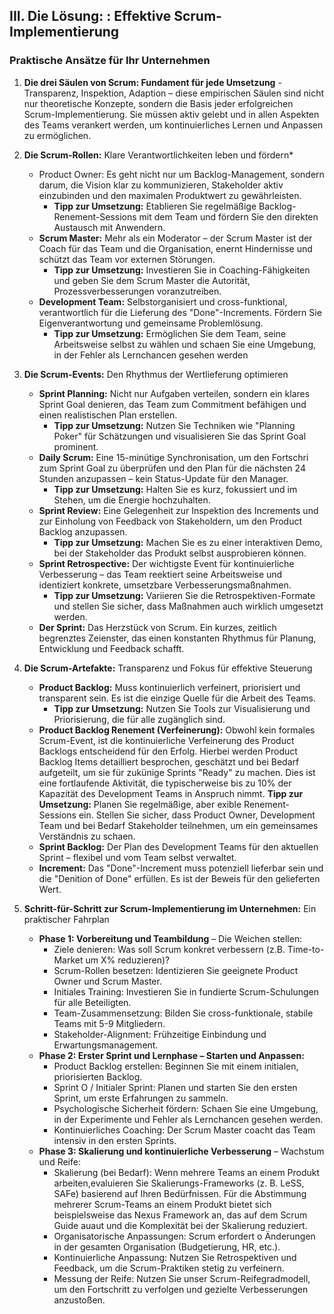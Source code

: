 ## III. Die Lösung: : Effektive Scrum-Implementierung

### Praktische Ansätze für Ihr Unternehmen

1. **Die drei Säulen von Scrum: Fundament für jede Umsetzung** - 
Transparenz, Inspektion, Adaption – diese empirischen Säulen sind nicht nur theoretische Konzepte, sondern die Basis jeder erfolgreichen Scrum-Implementierung. Sie müssen aktiv gelebt und in allen Aspekten des Teams verankert werden, um kontinuierliches Lernen und Anpassen zu ermöglichen.
2. **Die Scrum-Rollen:** Klare Verantwortlichkeiten leben und fördern*
    - Product Owner: Es geht nicht nur um Backlog-Management, sondern darum, die Vision klar zu kommunizieren, Stakeholder aktiv einzubinden und den maximalen Produktwert zu gewährleisten.
        - **Tipp zur Umsetzung:** Etablieren Sie regelmäßige Backlog-Renement-Sessions mit dem Team und fördern Sie den direkten Austausch mit Anwendern.
    - **Scrum Master:** Mehr als ein Moderator – der Scrum Master ist der Coach für das Team und die Organisation, enernt Hindernisse und schützt das Team vor externen Störungen.
        - **Tipp zur Umsetzung:** Investieren Sie in Coaching-Fähigkeiten und geben Sie dem Scrum Master die Autorität, Prozessverbesserungen voranzutreiben.
    - **Development Team:** Selbstorganisiert und cross-funktional, verantwortlich für die Lieferung des "Done"-Increments. Fördern Sie Eigenverantwortung und gemeinsame Problemlösung.
        - **Tipp zur Umsetzung:** Ermöglichen Sie dem Team, seine Arbeitsweise selbst zu wählen und schaen Sie eine Umgebung, in der Fehler als Lernchancen gesehen werden
3. **Die Scrum-Events:** Den Rhythmus der Wertlieferung optimieren
    - **Sprint Planning:** Nicht nur Aufgaben verteilen, sondern ein klares Sprint Goal denieren, das Team zum Commitment befähigen und einen realistischen Plan erstellen.
        - **Tipp zur Umsetzung:** Nutzen Sie Techniken wie "Planning Poker" für Schätzungen und visualisieren Sie das Sprint Goal prominent.
    - **Daily Scrum:** Eine 15-minütige Synchronisation, um den Fortschri zum Sprint Goal zu überprüfen und den Plan für die nächsten 24 Stunden anzupassen – kein Status-Update für den Manager.
        - **Tipp zur Umsetzung:** Halten Sie es kurz, fokussiert und im Stehen, um die Energie hochzuhalten.
    - **Sprint Review:** Eine Gelegenheit zur Inspektion des Increments und zur Einholung von Feedback von Stakeholdern, um den Product Backlog anzupassen.
        - **Tipp zur Umsetzung:** Machen Sie es zu einer interaktiven Demo, bei der Stakeholder das Produkt selbst ausprobieren können.
    - **Sprint Retrospective:** Der wichtigste Event für kontinuierliche Verbesserung – das Team reektiert seine Arbeitsweise und identiziert konkrete, umsetzbare Verbesserungsmaßnahmen.
        - **Tipp zur Umsetzung:** Variieren Sie die Retrospektiven-Formate und stellen Sie sicher, dass Maßnahmen auch wirklich umgesetzt werden.
    - **Der Sprint:** Das Herzstück von Scrum. Ein kurzes, zeitlich begrenztes Zeienster, das einen konstanten Rhythmus für Planung, Entwicklung und Feedback schafft.

4. **Die Scrum-Artefakte:** Transparenz und Fokus für effektive Steuerung
    - **Product Backlog:** Muss kontinuierlich verfeinert, priorisiert und transparent sein. Es ist die einzige Quelle für die Arbeit des Teams.
        - **Tipp zur Umsetzung:** Nutzen Sie Tools zur Visualisierung und Priorisierung, die für alle zugänglich sind.
    - **Product Backlog Renement (Verfeinerung):** Obwohl kein formales Scrum-Event, ist die kontinuierliche Verfeinerung des Product Backlogs entscheidend für den Erfolg. Hierbei werden Product Backlog Items detailliert besprochen, geschätzt und bei Bedarf aufgeteilt, um sie für zukünige Sprints "Ready" zu machen. Dies ist eine fortlaufende Aktivität, die typischerweise bis zu 10% der Kapazität des Development Teams in Anspruch nimmt.
        **Tipp zur Umsetzung:** Planen Sie regelmäßige, aber exible Renement-Sessions ein. Stellen Sie sicher, dass Product Owner, Development Team und bei Bedarf Stakeholder teilnehmen, um ein gemeinsames Verständnis zu schaen.
    - **Sprint Backlog:** Der Plan des Development Teams für den aktuellen Sprint – flexibel und vom Team selbst verwaltet.
    - **Increment:** Das "Done"-Increment muss potenziell lieferbar sein und die "Denition of Done" erfüllen. Es ist der Beweis für den gelieferten Wert.

5. **Schritt-für-Schritt zur Scrum-Implementierung im Unternehmen:** Ein praktischer Fahrplan
    - **Phase 1: Vorbereitung und Teambildung** – Die Weichen stellen:
        - Ziele denieren: Was soll Scrum konkret verbessern (z.B. Time-to-Market um X% reduzieren)?
        - Scrum-Rollen besetzen: Identizieren Sie geeignete Product Owner und Scrum Master.
        - Initiales Training: Investieren Sie in fundierte Scrum-Schulungen für alle Beteiligten.
        - Team-Zusammensetzung: Bilden Sie cross-funktionale, stabile Teams mit 5-9 Mitgliedern.
        - Stakeholder-Alignment: Frühzeitige Einbindung und Erwartungsmanagement.
    - **Phase 2: Erster Sprint und Lernphase – Starten und Anpassen:**
        - Product Backlog erstellen: Beginnen Sie mit einem initialen, priorisierten Backlog.
        - Sprint O / Initialer Sprint: Planen und starten Sie den ersten Sprint, um erste Erfahrungen zu sammeln.
        - Psychologische Sicherheit fördern: Schaen Sie eine Umgebung, in der Experimente und Fehler als Lernchancen gesehen werden.
        - Kontinuierliches Coaching: Der Scrum Master coacht das Team intensiv in den ersten Sprints.
    - **Phase 3: Skalierung und kontinuierliche Verbesserung** – Wachstum und Reife:
        - Skalierung (bei Bedarf): Wenn mehrere Teams an einem Produkt arbeiten,evaluieren Sie Skalierungs-Frameworks (z. B. LeSS, SAFe) basierend auf Ihren Bedürfnissen. Für die Abstimmung mehrerer Scrum-Teams an einem Produkt bietet sich beispielsweise das Nexus Framework an, das auf dem Scrum Guide auaut und die Komplexität bei der Skalierung reduziert.
        - Organisatorische Anpassungen: Scrum erfordert o Änderungen in der gesamten Organisation (Budgetierung, HR, etc.).
        - Kontinuierliche Anpassung: Nutzen Sie Retrospektiven und Feedback, um die Scrum-Praktiken stetig zu verfeinern.
        - Messung der Reife: Nutzen Sie unser Scrum-Reifegradmodell, um den Fortschritt zu verfolgen und gezielte Verbesserungen anzustoßen.